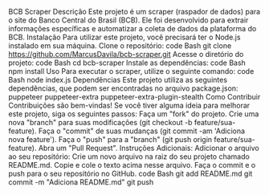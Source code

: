 BCB Scraper
Descrição
Este projeto é um scraper (raspador de dados) para o site do Banco Central do Brasil (BCB). Ele foi desenvolvido para extrair informações específicas e automatizar a coleta de dados da plataforma do BCB.
Instalação
Para utilizar este projeto, você precisará ter o Node.js instalado em sua máquina.
Clone o repositório:
code
Bash
git clone https://github.com/MarcusDavila/bcb-scraper.git
Acesse o diretório do projeto:
code
Bash
cd bcb-scraper
Instale as dependências:
code
Bash
npm install
Uso
Para executar o scraper, utilize o seguinte comando:
code
Bash
node index.js
Dependências
Este projeto utiliza as seguintes dependências, que podem ser encontradas no arquivo package.json:
puppeteer
puppeteer-extra
puppeteer-extra-plugin-stealth
Como Contribuir
Contribuições são bem-vindas! Se você tiver alguma ideia para melhorar este projeto, siga os seguintes passos:
Faça um "fork" do projeto.
Crie uma nova "branch" para suas modificações (git checkout -b feature/sua-feature).
Faça o "commit" de suas mudanças (git commit -am 'Adiciona nova feature').
Faça o "push" para a "branch" (git push origin feature/sua-feature).
Abra um "Pull Request".
Instruções Adicionais:
Adicionar o arquivo ao seu repositório:
Crie um novo arquivo na raiz do seu projeto chamado README.md.
Copie e cole o texto acima nesse arquivo.
Faça o commit e o push para o seu repositório no GitHub.
code
Bash
git add README.md
git commit -m "Adiciona README.md"
git push